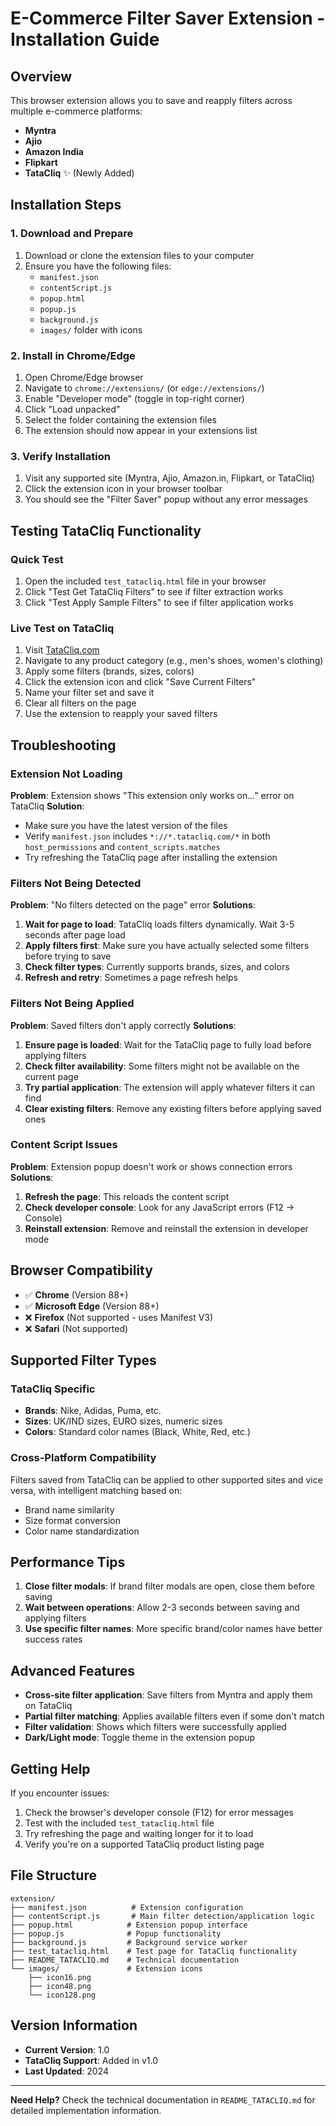 # E-Commerce Filter Saver Extension - Installation Guide

## Overview
This browser extension allows you to save and reapply filters across multiple e-commerce platforms:
- **Myntra**
- **Ajio** 
- **Amazon India**
- **Flipkart**
- **TataCliq** ✨ (Newly Added)

## Installation Steps

### 1. Download and Prepare
1. Download or clone the extension files to your computer
2. Ensure you have the following files:
   - `manifest.json`
   - `contentScript.js`
   - `popup.html`
   - `popup.js`
   - `background.js`
   - `images/` folder with icons

### 2. Install in Chrome/Edge
1. Open Chrome/Edge browser
2. Navigate to `chrome://extensions/` (or `edge://extensions/`)
3. Enable "Developer mode" (toggle in top-right corner)
4. Click "Load unpacked"
5. Select the folder containing the extension files
6. The extension should now appear in your extensions list

### 3. Verify Installation
1. Visit any supported site (Myntra, Ajio, Amazon.in, Flipkart, or TataCliq)
2. Click the extension icon in your browser toolbar
3. You should see the "Filter Saver" popup without any error messages

## Testing TataCliq Functionality

### Quick Test
1. Open the included `test_tatacliq.html` file in your browser
2. Click "Test Get TataCliq Filters" to see if filter extraction works
3. Click "Test Apply Sample Filters" to see if filter application works

### Live Test on TataCliq
1. Visit [TataCliq.com](https://www.tatacliq.com/)
2. Navigate to any product category (e.g., men's shoes, women's clothing)
3. Apply some filters (brands, sizes, colors)
4. Click the extension icon and click "Save Current Filters"
5. Name your filter set and save it
6. Clear all filters on the page
7. Use the extension to reapply your saved filters

## Troubleshooting

### Extension Not Loading
**Problem**: Extension shows "This extension only works on..." error on TataCliq
**Solution**: 
- Make sure you have the latest version of the files
- Verify `manifest.json` includes `*://*.tatacliq.com/*` in both `host_permissions` and `content_scripts.matches`
- Try refreshing the TataCliq page after installing the extension

### Filters Not Being Detected
**Problem**: "No filters detected on the page" error
**Solutions**:
1. **Wait for page to load**: TataCliq loads filters dynamically. Wait 3-5 seconds after page load
2. **Apply filters first**: Make sure you have actually selected some filters before trying to save
3. **Check filter types**: Currently supports brands, sizes, and colors
4. **Refresh and retry**: Sometimes a page refresh helps

### Filters Not Being Applied
**Problem**: Saved filters don't apply correctly
**Solutions**:
1. **Ensure page is loaded**: Wait for the TataCliq page to fully load before applying filters
2. **Check filter availability**: Some filters might not be available on the current page
3. **Try partial application**: The extension will apply whatever filters it can find
4. **Clear existing filters**: Remove any existing filters before applying saved ones

### Content Script Issues
**Problem**: Extension popup doesn't work or shows connection errors
**Solutions**:
1. **Refresh the page**: This reloads the content script
2. **Check developer console**: Look for any JavaScript errors (F12 → Console)
3. **Reinstall extension**: Remove and reinstall the extension in developer mode

## Browser Compatibility
- ✅ **Chrome** (Version 88+)
- ✅ **Microsoft Edge** (Version 88+)
- ❌ **Firefox** (Not supported - uses Manifest V3)
- ❌ **Safari** (Not supported)

## Supported Filter Types

### TataCliq Specific
- **Brands**: Nike, Adidas, Puma, etc.
- **Sizes**: UK/IND sizes, EURO sizes, numeric sizes
- **Colors**: Standard color names (Black, White, Red, etc.)

### Cross-Platform Compatibility
Filters saved from TataCliq can be applied to other supported sites and vice versa, with intelligent matching based on:
- Brand name similarity
- Size format conversion
- Color name standardization

## Performance Tips
1. **Close filter modals**: If brand filter modals are open, close them before saving
2. **Wait between operations**: Allow 2-3 seconds between saving and applying filters
3. **Use specific filter names**: More specific brand/color names have better success rates

## Advanced Features
- **Cross-site filter application**: Save filters from Myntra and apply them on TataCliq
- **Partial filter matching**: Applies available filters even if some don't match
- **Filter validation**: Shows which filters were successfully applied
- **Dark/Light mode**: Toggle theme in the extension popup

## Getting Help
If you encounter issues:
1. Check the browser's developer console (F12) for error messages
2. Test with the included `test_tatacliq.html` file
3. Try refreshing the page and waiting longer for it to load
4. Verify you're on a supported TataCliq product listing page

## File Structure
```
extension/
├── manifest.json          # Extension configuration
├── contentScript.js       # Main filter detection/application logic
├── popup.html            # Extension popup interface
├── popup.js              # Popup functionality
├── background.js         # Background service worker
├── test_tatacliq.html    # Test page for TataCliq functionality
├── README_TATACLIQ.md    # Technical documentation
└── images/               # Extension icons
    ├── icon16.png
    ├── icon48.png
    └── icon128.png
```

## Version Information
- **Current Version**: 1.0
- **TataCliq Support**: Added in v1.0
- **Last Updated**: 2024

---

**Need Help?** Check the technical documentation in `README_TATACLIQ.md` for detailed implementation information. 